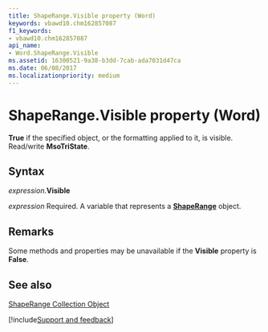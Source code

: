 ```yaml
---
title: ShapeRange.Visible property (Word)
keywords: vbawd10.chm162857087
f1_keywords:
- vbawd10.chm162857087
api_name:
- Word.ShapeRange.Visible
ms.assetid: 16300521-9a38-b3dd-7cab-ada7031d47ca
ms.date: 06/08/2017
ms.localizationpriority: medium
---
```



# ShapeRange.Visible property (Word)

 **True** if the specified object, or the formatting applied to it, is visible. Read/write **MsoTriState**.


## Syntax

_expression_.**Visible**

_expression_ Required. A variable that represents a **[ShapeRange](Word.shaperange.md)** object.


## Remarks

Some methods and properties may be unavailable if the **Visible** property is **False**.


## See also


[ShapeRange Collection Object](Word.shaperange.md)

[!include[Support and feedback](~/includes/feedback-boilerplate.md)]